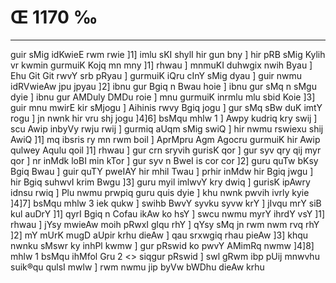 # Œ 1170 ‰
---
guir sMig idKwieE rwm rwie ]1] imlu sKI shylI hir gun bny ] hir
pRB sMig Kylih vr kwmin gurmuiK Kojq mn mny ]1] rhwau ] mnmuKI
duhwgix nwih Byau ] Ehu Git Git rwvY srb pRyau ] gurmuiK iQru cInY sMig
dyau ] guir nwmu idRVwieAw jpu jpyau ]2] ibnu gur Bgiq n Bwau hoie ]
ibnu gur sMq n sMgu dyie ] ibnu gur AMDuly DMDu roie ] mnu gurmuiK inrmlu
mlu sbid Koie ]3] guir mnu mwirE kir sMjogu ] Aihinis rwvy Bgiq jogu
] gur sMq sBw duK imtY rogu ] jn nwnk hir vru shj jogu ]4]6] bsMqu
mhlw 1 ] Awpy kudriq kry swij ] scu Awip inbyVy rwju rwij ] gurmiq
aUqm sMig swiQ ] hir nwmu rswiexu shij AwiQ ]1] mq ibsris ry mn
rwm boil ] AprMpru Agm Agocru gurmuiK hir Awip qulwey Aqulu qoil
]1] rhwau ] gur crn sryvih gurisK qor ] gur syv qry qij myr qor ]
nr inMdk loBI min kTor ] gur syv n BweI is cor cor ]2] guru quTw bKsy
Bgiq Bwau ] guir quTY pweIAY hir mhil Twau ] prhir inMdw hir Bgiq
jwgu ] hir Bgiq suhwvI krim Bwgu ]3] guru myil imlwvY kry dwiq ]
gurisK ipAwry idnsu rwiq ] Plu nwmu prwpiq guru quis dyie ] khu nwnk
pwvih ivrly kyie ]4]7] bsMqu mhlw 3 iek qukw ] swihb BwvY syvku syvw
krY ] jIvqu mrY siB kul auDrY ]1] qyrI Bgiq n Cofau ikAw ko hsY ]
swcu nwmu myrY ihrdY vsY ]1] rhwau ] jYsy mwieAw moih pRwxI glqu rhY ]
qYsy sMq jn rwm nwm rvq rhY ]2] mY mUrK mugD aUpir krhu dieAw ]
qau srxwgiq rhau pieAw ]3] khqu nwnku sMswr ky inhPl kwmw ] gur
pRswid ko pwvY AMimRq nwmw ]4]8]
mhlw 1 bsMqu ihMfol Gru 2
<> siqgur pRswid ]
swl gRwm ibp pUij mnwvhu suik®qu qulsI mwlw ] rwm nwmu jip byVw bWDhu
dieAw krhu
####
